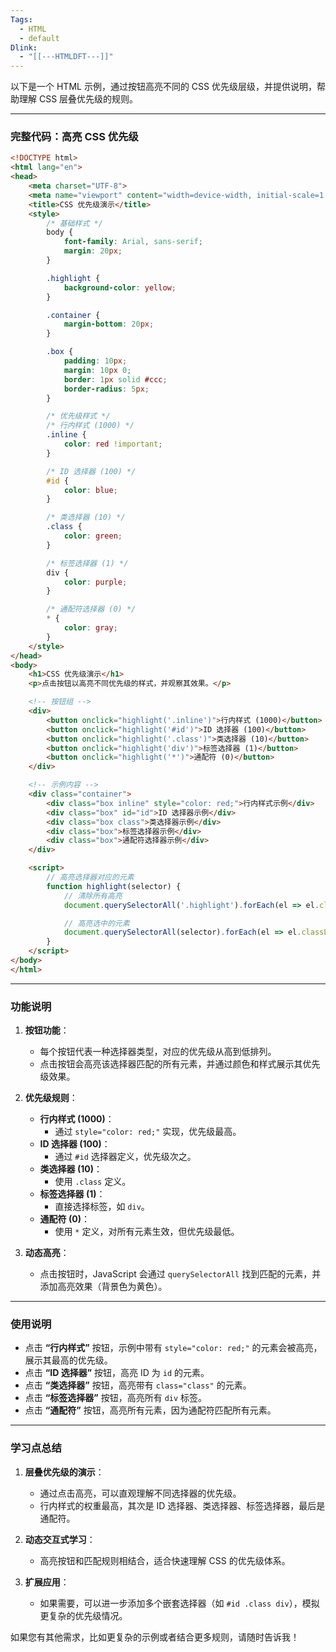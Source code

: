 ```yaml
---
Tags:
  - HTML
  - default
Dlink:
  - "[[---HTMLDFT---]]"
---
```



以下是一个 HTML 示例，通过按钮高亮不同的 CSS 优先级层级，并提供说明，帮助理解 CSS 层叠优先级的规则。

---

### **完整代码：高亮 CSS 优先级**

```html
<!DOCTYPE html>
<html lang="en">
<head>
    <meta charset="UTF-8">
    <meta name="viewport" content="width=device-width, initial-scale=1.0">
    <title>CSS 优先级演示</title>
    <style>
        /* 基础样式 */
        body {
            font-family: Arial, sans-serif;
            margin: 20px;
        }

        .highlight {
            background-color: yellow;
        }

        .container {
            margin-bottom: 20px;
        }

        .box {
            padding: 10px;
            margin: 10px 0;
            border: 1px solid #ccc;
            border-radius: 5px;
        }

        /* 优先级样式 */
        /* 行内样式 (1000) */
        .inline {
            color: red !important;
        }

        /* ID 选择器 (100) */
        #id {
            color: blue;
        }

        /* 类选择器 (10) */
        .class {
            color: green;
        }

        /* 标签选择器 (1) */
        div {
            color: purple;
        }

        /* 通配符选择器 (0) */
        * {
            color: gray;
        }
    </style>
</head>
<body>
    <h1>CSS 优先级演示</h1>
    <p>点击按钮以高亮不同优先级的样式，并观察其效果。</p>

    <!-- 按钮组 -->
    <div>
        <button onclick="highlight('.inline')">行内样式 (1000)</button>
        <button onclick="highlight('#id')">ID 选择器 (100)</button>
        <button onclick="highlight('.class')">类选择器 (10)</button>
        <button onclick="highlight('div')">标签选择器 (1)</button>
        <button onclick="highlight('*')">通配符 (0)</button>
    </div>

    <!-- 示例内容 -->
    <div class="container">
        <div class="box inline" style="color: red;">行内样式示例</div>
        <div class="box" id="id">ID 选择器示例</div>
        <div class="box class">类选择器示例</div>
        <div class="box">标签选择器示例</div>
        <div class="box">通配符选择器示例</div>
    </div>

    <script>
        // 高亮选择器对应的元素
        function highlight(selector) {
            // 清除所有高亮
            document.querySelectorAll('.highlight').forEach(el => el.classList.remove('highlight'));

            // 高亮选中的元素
            document.querySelectorAll(selector).forEach(el => el.classList.add('highlight'));
        }
    </script>
</body>
</html>
```

---

### **功能说明**

1. **按钮功能**：
   - 每个按钮代表一种选择器类型，对应的优先级从高到低排列。
   - 点击按钮会高亮该选择器匹配的所有元素，并通过颜色和样式展示其优先级效果。

2. **优先级规则**：
   - **行内样式 (1000)**：
     - 通过 `style="color: red;"` 实现，优先级最高。
   - **ID 选择器 (100)**：
     - 通过 `#id` 选择器定义，优先级次之。
   - **类选择器 (10)**：
     - 使用 `.class` 定义。
   - **标签选择器 (1)**：
     - 直接选择标签，如 `div`。
   - **通配符 (0)**：
     - 使用 `*` 定义，对所有元素生效，但优先级最低。

3. **动态高亮**：
   - 点击按钮时，JavaScript 会通过 `querySelectorAll` 找到匹配的元素，并添加高亮效果（背景色为黄色）。

---

### **使用说明**

- 点击 **“行内样式”** 按钮，示例中带有 `style="color: red;"` 的元素会被高亮，展示其最高的优先级。
- 点击 **“ID 选择器”** 按钮，高亮 ID 为 `id` 的元素。
- 点击 **“类选择器”** 按钮，高亮带有 `class="class"` 的元素。
- 点击 **“标签选择器”** 按钮，高亮所有 `div` 标签。
- 点击 **“通配符”** 按钮，高亮所有元素，因为通配符匹配所有元素。

---

### **学习点总结**

1. **层叠优先级的演示**：
   - 通过点击高亮，可以直观理解不同选择器的优先级。
   - 行内样式的权重最高，其次是 ID 选择器、类选择器、标签选择器，最后是通配符。

2. **动态交互式学习**：
   - 高亮按钮和匹配规则相结合，适合快速理解 CSS 的优先级体系。

3. **扩展应用**：
   - 如果需要，可以进一步添加多个嵌套选择器（如 `#id .class div`），模拟更复杂的优先级情况。

如果您有其他需求，比如更复杂的示例或者结合更多规则，请随时告诉我！